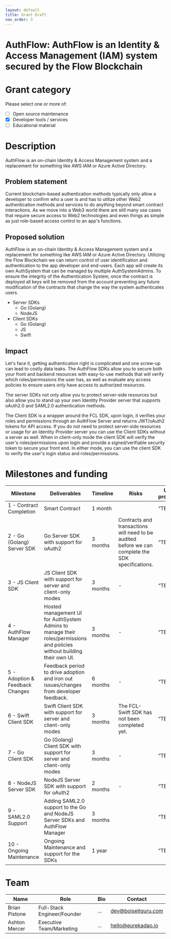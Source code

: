 ```yaml
---
layout: default
title: Grant Draft
nav_order: 3
---
```


# AuthFlow: AuthFlow is an Identity & Access Management (IAM) system secured by the Flow Blockchain

# Grant category

Please select one or more of:

- [ ] Open source maintenance
- [x] Developer tools / services
- [ ] Educational material

# Description

AuthFlow is an on-chain Identity & Access Management system and a replacement for something like AWS IAM or Azure Active Directory.

## Problem statement

Current blockchain-based authentication methods typically only allow a developer to confirm who a user is and has to utilize other Web2 authentication methods and services to do anything beyond smart contract interactions. As we move into a Web3 world there are still many use cases that require secure access to Web2 technologies and even things as simple as just role-based access control to an app's functions.

## Proposed solution

AuthFlow is an on-chain Identity & Access Management system and a replacement for something like AWS IAM or Azure Active Directory. Utilizing the Flow Blockchain we can return control of user identification and authentication to the app developer and end-users. Each app will create its own AuthSystem that can be managed by multiple AuthSystemAdmins. To ensure the integrity of the Authentication System, once the contract is deployed all keys will be removed from the account preventing any future modification of the contracts that change the way the system authenticates users.

* Server SDKs
    * Go (Golang)
    * NodeJS
* Client SDKs
    * Go (Golang)
    * JS
    * Swift

## Impact

Let's face it, getting authentication right is complicated and one screw-up can lead to costly data leaks. The AuthFlow SDKs allow you to secure both your front and backend resources with easy-to-use methods that will verify which roles/permissions the user has, as well as evaluate any access policies to ensure users only have access to authorized resources.

The server SDKs not only allow you to protect server-side resources but also allow you to stand up your own Identity Provider server that supports oAuth2.0 and SAML2.0 authentication methods.

The Client SDK is a wrapper around the FCL SDK, upon login, it verifies your roles and permissions through an AuthFlow Server and returns JWT/oAuth2 tokens for API access. If you do not need to protect server-side resources or usage for an Identity Provider server you can use the Client SDKs without a server as well. When in client-only mode the client SDK will verify the user's roles/permissions upon login and provide a signed/verifiable security token to secure your front end. In either mode, you can use the client SDK to verify the user's login status and roles/permissions.

# Milestones and funding

| Milestone | Deliverables   | Timeline | Risks                   | USD proposal |
| --------- | -------------- | -------- | ----------------------- | -------------- |
| 1 - Contract Completion | Smart Contract | 1 month |  | “TBD” |
| 2 - Go (Golang) Server SDK   | Go Server SDK with support for oAuth2 | 3 months  | Contracts and transactions will need to be audited before we can complete the SDK specifications. | “TBD” |
| 3 - JS Client SDK   | JS Client SDK with support for server and client-only modes | 3 months  | - | “TBD” |
| 4 - AuthFlow Manager | Hosted management UI for AuthSystem Admins to manage their roles/permissions and policies without building their own UI. | 3 months  | - | “TBD” |
| 5 - Adoption & Feedback Changes | Feedback period to drive adoption and iron out issues/changes from developer feedback. | 6 months  | - | “TBD” |
| 6 - Swift Client SDK   | Swift Client SDK with support for server and client-only modes | 3 months  | The FCL-Swift SDK has not been completed yet. | “TBD” |
| 7 - Go Client SDK   | Go (Golang) Client SDK with support for server and client-only modes | 3 months  | - | “TBD” |
| 8 - NodeJS Server SDK   | NodeJS Server SDK with support for oAuth2 | 2 months  | - | “TBD” |
| 9 - SAML2.0 Support   | Adding SAML2.0 support to the Go and NodeJS Server SDKs and AuthFlow Manager | 3 months |  | “TBD” |
| 10 - Ongoing Maintenance   | Ongoing Maintenance and support for the SDKs | 1 year |  | “TBD” |

# Team

| Name | Role                | Bio | Contact         |
| ---- | ------------------- | --- | --------------- |
| Brian Pistone | Full-Stack Engineer/Founder | ... | dev@boiseitguru.com |
| Ashton Mercer | Executive Team/Marketing | ... | hello@eurekadao.io |